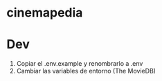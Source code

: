 # cinemapedia

# Dev

1. Copiar el .env.example y renombrarlo a .env
2. Cambiar las variables de entorno (The MovieDB)